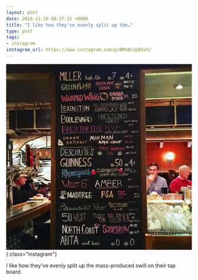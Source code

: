 ```yaml
---
layout: post
date: 2016-11-10 00:37:32 +0000
title: "I like how they've evenly split up the…"
type: post
tags:
- instagram
instagram_url: https://www.instagram.com/p/BMnBn1pBXsh/
---
```


![Instagram - BMnBn1pBXsh](/img/BMnBn1pBXsh.jpg){:class="instagram"}

I like how they've evenly split up the mass-produced swill on their tap board.
